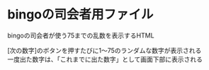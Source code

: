 # bingoの司会者用ファイル
bingoの司会者が使う75までの乱数を表示するHTML

[次の数字]のボタンを押すたびに1～75のランダムな数字が表示される  
一度出た数字は、「これまでに出た数字」として画面下部に表示される
